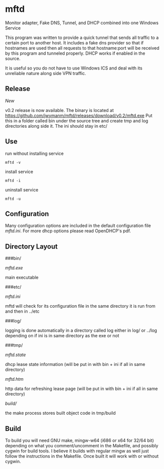 mftd
====

Monitor adapter, Fake DNS, Tunnel, and DHCP combined into one Windows Service


This program was written to provide a quick tunnel that sends all traffic to a certain port to another host. It includes a fake dns provider so that if hostnames are used then all requests to that hostname:port will be received by this program and tunneled properly. DHCP works if enabled in the source.

It is useful so you do not have to use Windows ICS and deal with its unreliable nature along side VPN traffic.


Release
-------

  *New*

   v0.2 release is now available. The binary is located at https://github.com/jwymanm/mftd/releases/download/v0.2/mftd.exe Put this in a folder called bin under the source tree and create tmp and log directories along side it. The ini should stay in etc/


Use
---

  run without installing service

    mftd -v


  install service

    mftd -i


  uninstall service

    mftd -u


Configuration
-------------

Many configuration options are included in the default configuration file *mftd.ini*. For more dhcp options please read OpenDHCP's pdf.


Directory Layout
----------------

###bin/

  *mftd.exe* 

  main executable
  

###etc/

  *mftd.ini*

  mftd will check for its configuration file in the same directory it is run from and then in ../etc


###log/ 

  logging is done automatically in a directory called log either in log/ or ../log depending on if ini is in same directory as the exe or not


###tmp/

  *mftd.state*

  dhcp lease state information (will be put in with bin + ini if all in same directory)

  *mftd.htm*

  http data for refreshing lease page (will be put in with bin + ini if all in same directory)

  *build/*

  the make process stores built object code in tmp/build


Build
-----

To build you will need GNU make, mingw-w64 (i686 or x64 for 32/64 bit) depending on what you comment/uncomment in the Makefile, and possibly cygwin for build tools. I believe it builds with regular mingw as well just follow the instructions in the Makefile. Once built it will work with or without cygwin.
